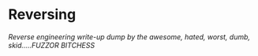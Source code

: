 # Reversing
###### Reverse engineering write-up dump by the awesome, hated, worst, dumb, skid.....FUZZOR BITCHESS
